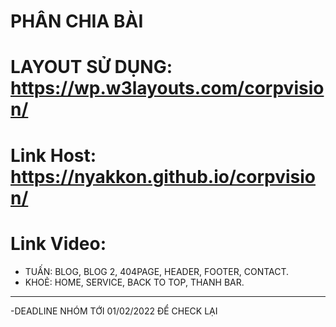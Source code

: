 # PHÂN CHIA BÀI
# LAYOUT SỬ DỤNG: https://wp.w3layouts.com/corpvision/
# Link Host: https://nyakkon.github.io/corpvision/
# Link Video: 


- TUẤN: BLOG, BLOG 2, 404PAGE, HEADER, FOOTER, CONTACT.
- KHOẺ: HOME, SERVICE, BACK TO TOP, THANH BAR.

-----------------------------------------------
-DEADLINE NHÓM TỚI 01/02/2022 ĐỂ CHECK LẠI
